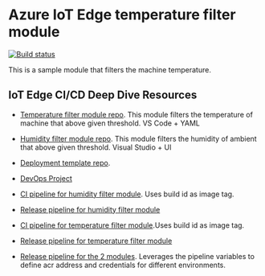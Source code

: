 # Azure IoT Edge temperature filter module

[![Build status](https://dev.azure.com/azure-iot-edge-devops/azure-iot-edge-devops-sample/_apis/build/status/humidity-filter-module-CI)](https://dev.azure.com/azure-iot-edge-devops/azure-iot-edge-devops-sample/_build/latest?definitionId=1)

This is a sample module that filters the machine temperature.

## IoT Edge CI/CD Deep Dive Resources
- [Temperature filter module repo](https://github.com/VSChina/azure-iot-edge-temperature-filter-module-sample). This module filters the temperature of machine that above given threshold. VS Code + YAML
- [Humidity filter module repo](https://github.com/VSChina/azure-iot-edge-humidity-filter-module-sample). This module filters the humidity of ambient that above given threshold. Visual Studio + UI
- [Deployment template repo](https://github.com/VSChina/azure-iot-edge-deployment-template-sample).

- [DevOps Project](https://dev.azure.com/azure-iot-edge-devops/azure-iot-edge-devops-sample) 
- [CI pipeline for humidity filter module](https://dev.azure.com/azure-iot-edge-devops/azure-iot-edge-devops-sample/_build?definitionId=1). Uses build id as image tag.
- [Release pipeline for humidity filter module](https://dev.azure.com/azure-iot-edge-devops/azure-iot-edge-devops-sample/_release?_a=releases&view=mine&definitionId=2) 
- [CI pipeline for temperature filter module](https://dev.azure.com/azure-iot-edge-devops/azure-iot-edge-devops-sample/_build?definitionId=2).Uses build id as image tag.
- [Release pipeline for temperature filter module](https://dev.azure.com/azure-iot-edge-devops/azure-iot-edge-devops-sample/_release?_a=releases&view=mine&definitionId=1)
- [Release pipeline for the 2 modules](https://dev.azure.com/azure-iot-edge-devops/azure-iot-edge-devops-sample/_release?_a=releases&view=mine&definitionId=3). Leverages the pipeline variables to define acr address and credentials for different environments.
